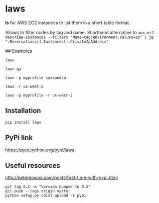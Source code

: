 # laws

**ls** for AWS EC2 instances to list them in a short table format.

Allows to filter nodes by tag and name. Shorthand alternative to `aws ec2 describe-instances --filters "Name=tag:environment,Values=qa" | jq ".Reservations[].Instances[].PrivateIpAddress"`

## Examples

`laws`

`laws qa`

`laws -p myprofile cassandra`

`laws -r us-west-2`

`laws -p myprofile -r us-west-2`

## Installation

```
pip install laws
```

## PyPi link

https://pypi.python.org/pypi/laws

## Useful resources

http://peterdowns.com/posts/first-time-with-pypi.html

```
git tag 0.X -m "Version bumped to 0.X"
git push --tags origin master
python setup.py sdist upload -r pypi
```
